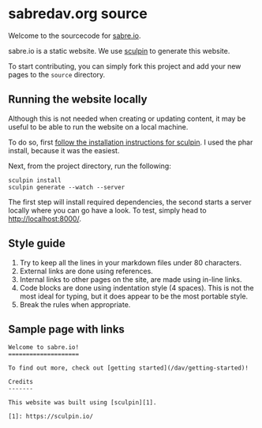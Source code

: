 sabredav.org source
===================

Welcome to the sourcecode for [sabre.io][1].

sabre.io is a static website. We use [sculpin][2] to generate this website.

To start contributing, you can simply fork this project and add your new pages
to the `source` directory.

Running the website locally
---------------------------

Although this is not needed when creating or updating content, it may be
useful to be able to run the website on a local machine.

To do so, first [follow the installation instructions for sculpin][3].
I used the phar install, because it was the easiest.

Next, from the project directory, run the following:

    sculpin install
    sculpin generate --watch --server

The first step will install required dependencies, the second starts a server
locally where you can go have a look. To test, simply head to
<http://localhost:8000/>.

Style guide
-----------

1. Try to keep all the lines in your markdown files under 80 characters.
2. External links are done using references.
3. Internal links to other pages on the site, are made using in-line links.
4. Code blocks are done using indentation style (4 spaces). This is not the
   most ideal for typing, but it does appear to be the most portable style.
5. Break the rules when appropriate.

Sample page with links
----------------------

    Welcome to sabre.io!
    ====================

    To find out more, check out [getting started](/dav/getting-started)!

    Credits
    -------

    This website was built using [sculpin][1].

    [1]: https://sculpin.io/


[1]: http://sabre.io/
[2]: http://sculpin.io/
[3]: https://sculpin.io/download/
